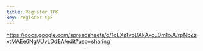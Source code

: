 ```yaml
---
title: Register TPK
key: register-tpk
---
```

https://docs.google.com/spreadsheets/d/1oLXz1voDAkAxou0m1oJUrpNbZzxtMAEe6NgVUvLDdEA/edit?usp=sharing